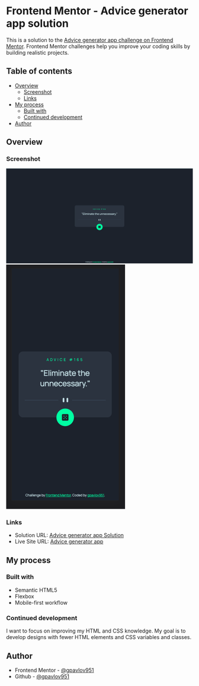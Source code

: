 # Frontend Mentor - Advice generator app solution

This is a solution to the [Advice generator app challenge on Frontend Mentor](https://www.frontendmentor.io/challenges/advice-generator-app-QdUG-13db). Frontend Mentor challenges help you improve your coding skills by building realistic projects.

## Table of contents

- [Overview](#overview)
  - [Screenshot](#screenshot)
  - [Links](#links)
- [My process](#my-process)
  - [Built with](#built-with)
  - [Continued development](#continued-development)
- [Author](#author)

## Overview

### Screenshot

![Desktop View](./design/developed/desktop-design.png)
![Mobile View](./design/developed/mobile-design.png)

### Links

- Solution URL: [Advice generator app Solution](https://www.frontendmentor.io/solutions/advice-generator-app-CEFGJ7mktu)
- Live Site URL: [Advice generator app](https://gpavlov951.github.io/frontend-mentor-playground/advice-generator-app/)

## My process

### Built with

- Semantic HTML5
- Flexbox
- Mobile-first workflow

### Continued development

I want to focus on improving my HTML and CSS knowledge. My goal is to develop designs with fewer HTML elements and CSS variables and classes.

## Author

- Frontend Mentor - [@gpavlov951](https://www.frontendmentor.io/profile/gpavlov951)
- Github - [@gpavlov951](https://github.com/gpavlov951)
